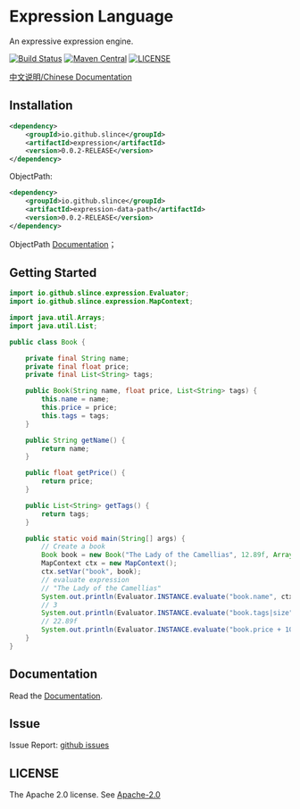 # Expression Language

An expressive expression engine.

[![Build Status](https://img.shields.io/github/actions/workflow/status/slince/expression/ci.yml?style=flat-square)](https://github.com/slince/expression/actions)
[![Maven Central](https://img.shields.io/maven-central/v/io.github.slince.expression/expression?style=flat-square)](https://maven-badges.herokuapp.com/maven-central/io.github.slince.expression/expression)
[![LICENSE](https://img.shields.io/github/license/slince/expression?style=flat-square)](https://www.apache.org/licenses/LICENSE-2.0.txt)

[中文说明/Chinese Documentation](./README.md)

## Installation

```xml
<dependency>
    <groupId>io.github.slince</groupId>
    <artifactId>expression</artifactId>
    <version>0.0.2-RELEASE</version>
</dependency>
```
ObjectPath:

```xml
<dependency>
    <groupId>io.github.slince</groupId>
    <artifactId>expression-data-path</artifactId>
    <version>0.0.2-RELEASE</version>
</dependency>
```
ObjectPath [Documentation](./docs/zh_CN/objectpath.md)；

## Getting Started

```java
import io.github.slince.expression.Evaluator;
import io.github.slince.expression.MapContext;

import java.util.Arrays;
import java.util.List;

public class Book {

    private final String name;
    private final float price;
    private final List<String> tags;

    public Book(String name, float price, List<String> tags) {
        this.name = name;
        this.price = price;
        this.tags = tags;
    }

    public String getName() {
        return name;
    }

    public float getPrice() {
        return price;
    }

    public List<String> getTags() {
        return tags;
    }

    public static void main(String[] args) {
        // Create a book
        Book book = new Book("The Lady of the Camellias", 12.89f, Arrays.asList("Love Story", "France", null));
        MapContext ctx = new MapContext();
        ctx.setVar("book", book);
        // evaluate expression
        // "The Lady of the Camellias"
        System.out.println(Evaluator.INSTANCE.evaluate("book.name", ctx));
        // 3
        System.out.println(Evaluator.INSTANCE.evaluate("book.tags|size", ctx));
        // 22.89f
        System.out.println(Evaluator.INSTANCE.evaluate("book.price + 10", ctx));
    }
} 
```

## Documentation

Read the [Documentation](docs/zh_CN/index.md).

## Issue

Issue Report: [github issues](https://github.com/slince/expression/issues)

## LICENSE

The Apache 2.0 license. See [Apache-2.0](https://opensource.org/licenses/Apache-2.0)